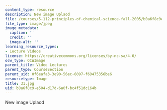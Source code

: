 ```yaml
---
content_type: resource
description: New image Uplaod
file: /courses/5-112-principles-of-chemical-science-fall-2005/b0a6f8c9e504d17d6a0fbc4f51dc164b_31.jpg
file_type: image/jpeg
image_metadata:
  caption: ''
  credit: ''
  image-alt: ''
learning_resource_types:
- Lecture Videos
license: https://creativecommons.org/licenses/by-nc-sa/4.0/
ocw_type: OCWImage
parent_title: Video Lectures
parent_type: CourseSection
parent_uid: 0f6eafa3-3e90-56ec-6097-f69475356be6
resourcetype: Image
title: 31.jpg
uid: b0a6f8c9-e504-d17d-6a0f-bc4f51dc164b
---
```

New image Uplaod